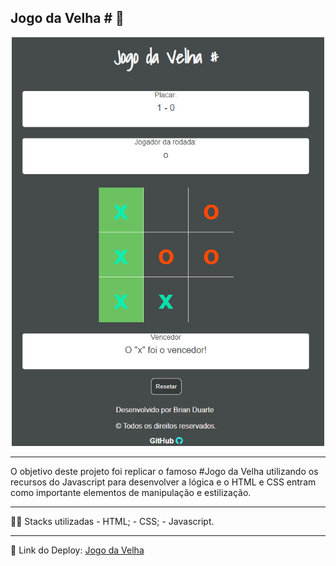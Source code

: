 <h2> Jogo da Velha # 🧓 </h2>

<div align="center">
<img src="images\jg.PNG" width="500px">
</div>

<hr>

O objetivo deste projeto foi replicar o famoso #Jogo da Velha utilizando os recursos do Javascript para desenvolver a lógica e o HTML e CSS entram como importante elementos de manipulação e estilização.

<hr>
👨‍💻 Stacks utilizadas
- HTML;
- CSS;
- Javascript.
<hr>

🔗 Link do Deploy: <a href="https://brianmduarte.github.io/jogo_da_velha/" target="_blank"> Jogo da Velha </a>
